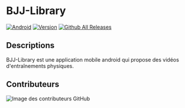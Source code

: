 # BJJ-Library

[![Android](https://img.shields.io/badge/Android-yes-87CEFA.svg)](#README)
[![Version](https://img.shields.io/badge/Version-0.4.1-1E90FF)](https://github.com/iTeam-S/BJJ-Library/releases)
[![Github All Releases](https://img.shields.io/github/downloads/iTeam-S/BJJ-Library/total.svg)](https://github.com/iTeam-S/BJJ-Library/releases/download/0.4.1/BJJ-Library_v0.4.1-beta.apk)

## Descriptions 
BJJ-Library est une application mobile android qui propose des vidéos d'entraînements physiques.


 ## Contributeurs
![Image des contributeurs GitHub](https://contrib.rocks/image?repo=iTeam-S/BJJ-Library)
